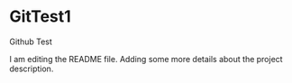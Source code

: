 # GitTest1
Github Test

I am editing the README file. Adding some more details about the project description.
